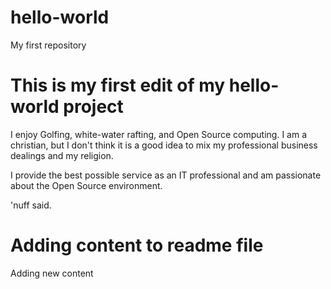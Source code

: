 # hello-world
My first repository

# This is my first edit of my hello-world project
I enjoy Golfing, white-water rafting, and Open Source computing.  I am a christian, but I don't think it is a good idea to mix my professional business dealings and my religion.

I provide the best possible service as an IT professional and am passionate about the Open Source environment.

'nuff said.

# Adding content to readme file
Adding new content
